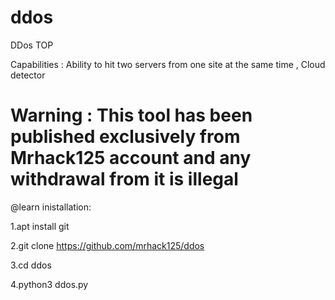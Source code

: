 # ddos

DDos TOP

Capabilities : Ability to hit two servers from one site at the same time , Cloud detector

# Warning : This tool has been published exclusively from Mrhack125 account and any withdrawal from it is illegal

@learn inistallation:

1.apt install git

2.git clone https://github.com/mrhack125/ddos

3.cd ddos

4.python3 ddos.py

